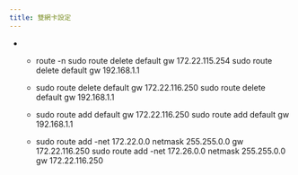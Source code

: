 ```yaml
---
title: 雙網卡設定
---
```


- 
	 - route -n
sudo route delete default gw 172.22.115.254
sudo route delete default gw 192.168.1.1

	 - sudo route delete default gw 172.22.116.250
sudo route delete default gw 192.168.1.1

	 - sudo route add default gw 172.22.116.250
sudo route add default gw 192.168.1.1

	 - sudo route add -net 172.22.0.0 netmask 255.255.0.0 gw 172.22.116.250
sudo route add -net 172.26.0.0 netmask 255.255.0.0 gw 172.22.116.250
